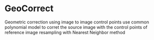 # GeoCorrect
Geometric correction using image to image control points
use common polynomial model to corret the source image with the control points of reference image 
resampling with Nearest Neighbor method
